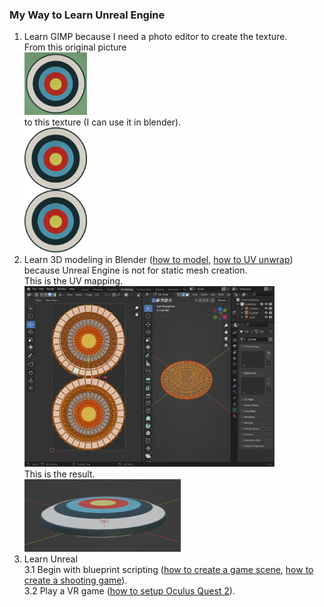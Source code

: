### My Way to Learn Unreal Engine
1. Learn GIMP because I need a photo editor to create the texture. <br/>
From this original picture<br/>
<img src="misc/vintage-target-eric-fan.jpg" style="width:100px;length:100px"></img> <br/>
to this texture (I can use it in blender). <br/>
<img src="misc/vintage-target-eric-fan.png" style="width:100px;length:200px"></img> <br/>
2. Learn 3D modeling in Blender ([how to model](https://www.youtube.com/watch?v=nIoXOplUvAw), [how to UV unwrap](https://www.youtube.com/watch?v=7a0cHFs7jkw)) because Unreal Engine is not for static mesh creation.<br/>
This is the UV mapping.<br/>
<img src="misc/uv_mapping.png" style="width:400px;length:300px"></img> <br/> 
This is the result.<br/>
<img src="misc/target.png" style="width:250px;length:120px"></img> <br/>  
3. Learn Unreal<br/>
3.1 Begin with blueprint scripting ([how to create a game scene](https://www.youtube.com/watch?v=gQmiqmxJMtA), [how to create a shooting game](https://www.youtube.com/watch?v=ITCWa3oLNAQ)).<br/>
3.2 Play a VR game ([how to setup Oculus Quest 2](https://www.youtube.com/watch?v=Nqg3qlJdCCM)).